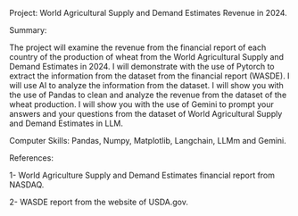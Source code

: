 Project: World Agricultural Supply and Demand Estimates Revenue in 2024.

Summary:

The project will examine the revenue from the financial report of each country of the production of wheat from the World Agricultural Supply and Demand Estimates in 2024. I will demonstrate with the use of Pytorch to extract the information from the dataset from the financial report (WASDE). I will use AI to analyze the information from the dataset. I will show you with the use of Pandas to clean and analyze the revenue from the dataset of the wheat production.  I will show you with the use of  Gemini to prompt your answers and your questions from the dataset of World Agricultural Supply and Demand Estimates in LLM.

Computer Skills: Pandas, Numpy,  Matplotlib, Langchain, LLMm and Gemini.

References:

1- World Agriculture Supply and Demand Estimates financial report from NASDAQ.

2- WASDE report from the website of USDA.gov.
